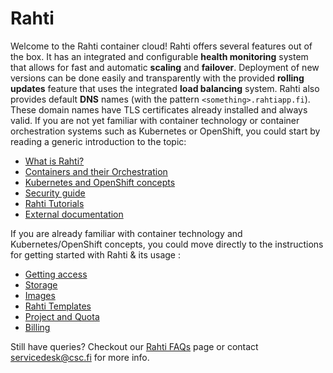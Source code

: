 # Rahti

Welcome to the Rahti container cloud! Rahti offers several features out of the box. It has an
integrated and configurable **health monitoring** system that allows for fast and automatic **scaling**
and **failover**. Deployment of new versions can be done easily and transparently with the provided
**rolling updates** feature that uses the integrated **load balancing** system. Rahti also provides
default **DNS** names (with the pattern `<something>.rahtiapp.fi`). These domain names have TLS certificates
already installed and always valid. If you are not yet familiar with container technology or container orchestration systems such as
Kubernetes or OpenShift, you could start by reading a generic introduction to
the topic:

  * [What is Rahti?](rahti-what-is.md)
  * [Containers and their Orchestration](containers.md)
  * [Kubernetes and OpenShift concepts](concepts.md)
  * [Security guide](security-guide.md)
  * [Rahti Tutorials](tutorials/index.md)
  * [External documentation ](ext_docs.md)

If you are already familiar with container technology and Kubernetes/OpenShift concepts,
you could move directly to the instructions for getting started with Rahti & its usage :

  * [Getting access](access.md)
  * [Storage](storage/index.md)
  * [Images](images/overview.md)
  * [Rahti Templates](catalog-docs.md)
  * [Project and Quota](usage/projects_and_quota.md)
  * [Billing](billing.md)

Still have queries? Checkout our [Rahti FAQs](../../support/faq/index.md#rahti) page or contact <servicedesk@csc.fi> for more info.
